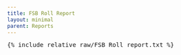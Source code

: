 ```yaml
---
title: FSB Roll Report
layout: minimal
parent: Reports
---
```


<pre>
{% include_relative raw/FSB_Roll_report.txt %}
</pre>
